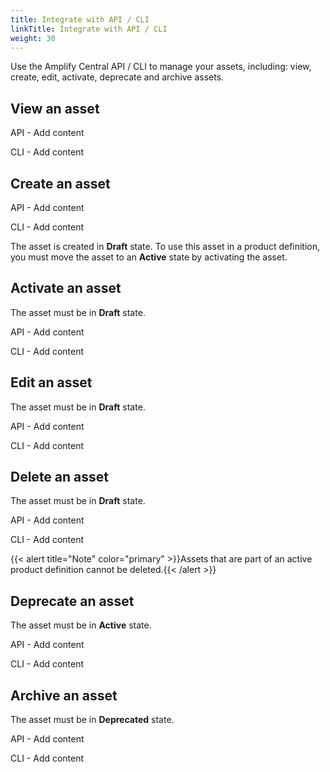 ```yaml
---
title: Integrate with API / CLI
linkTitle: Integrate with API / CLI
weight: 30
---
```


Use the Amplify Central API / CLI to manage your assets, including: view, create, edit, activate, deprecate and archive assets.

## View an asset

API - Add content

CLI - Add content

## Create an asset

API - Add content

CLI - Add content

The asset is created in **Draft** state. To use this asset in a product definition, you must move the asset to an **Active** state by activating the asset.

## Activate an asset

The asset must be in **Draft** state.

API - Add content

CLI - Add content

## Edit an asset

The asset must be in **Draft** state.

API - Add content

CLI - Add content

## Delete an asset

The asset must be in **Draft** state.

API - Add content

CLI - Add content

{{< alert title="Note" color="primary" >}}Assets that are part of an active product definition cannot be deleted.{{< /alert >}}

## Deprecate an asset

The asset must be in **Active** state.

API - Add content

CLI - Add content

## Archive an asset

The asset must be in **Deprecated** state.

API - Add content

CLI - Add content
